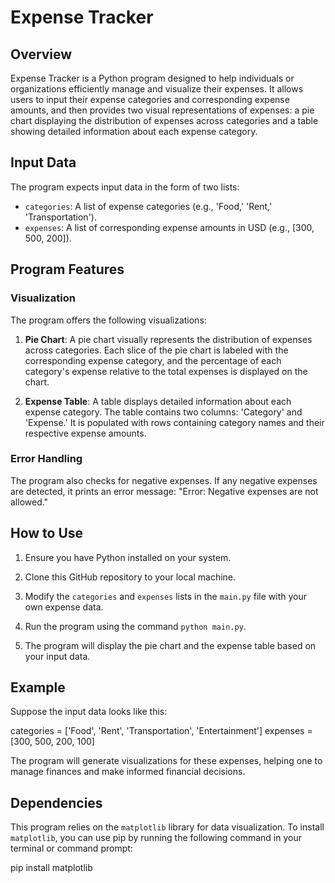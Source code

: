 # Expense Tracker

## Overview

Expense Tracker is a Python program designed to help individuals or organizations efficiently manage and visualize their expenses. It allows users to input their expense categories and corresponding expense amounts, and then provides two visual representations of expenses: a pie chart displaying the distribution of expenses across categories and a table showing detailed information about each expense category.

## Input Data

The program expects input data in the form of two lists:
- `categories`: A list of expense categories (e.g., 'Food,' 'Rent,' 'Transportation').
- `expenses`: A list of corresponding expense amounts in USD (e.g., [300, 500, 200]).

## Program Features

### Visualization

The program offers the following visualizations:

1. **Pie Chart**: A pie chart visually represents the distribution of expenses across categories. Each slice of the pie chart is labeled with the corresponding expense category, and the percentage of each category's expense relative to the total expenses is displayed on the chart.

2. **Expense Table**: A table displays detailed information about each expense category. The table contains two columns: 'Category' and 'Expense.' It is populated with rows containing category names and their respective expense amounts.

### Error Handling

The program also checks for negative expenses. If any negative expenses are detected, it prints an error message: "Error: Negative expenses are not allowed."

## How to Use

1. Ensure you have Python installed on your system.

2. Clone this GitHub repository to your local machine.

3. Modify the `categories` and `expenses` lists in the `main.py` file with your own expense data.

4. Run the program using the command `python main.py`.

5. The program will display the pie chart and the expense table based on your input data.

## Example

Suppose the input data looks like this:

categories = ['Food', 'Rent', 'Transportation', 'Entertainment']
expenses = [300, 500, 200, 100]

The program will generate visualizations for these expenses, helping one to manage finances and make informed financial decisions.

## Dependencies

This program relies on the `matplotlib` library for data visualization. To install `matplotlib`, you can use pip by running the following command in your terminal or command prompt:


pip install matplotlib

